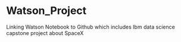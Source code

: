 # Watson_Project
Linking Watson Notebook to Github which includes Ibm data science capstone project about SpaceX
